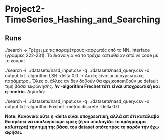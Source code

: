 # Project2-TimeSeries_Hashing_and_Searching

## Runs
./search -> Τρέχει με τις παραμέτρους καρφωτές από το NN_interface (γραμμές 222-231). Το έκανα για να το τρέχω κατευθείαν από vs code με το κουμπί <br>

./search -i ../datasets/nasd_input.csv -q ../datasets/nasd_query.csv -o output.txt -algorithm LSH -delta 0.0 -> Αυτές είναι οι υποχρεωτικές παράμετροι. Όλες οι άλλες αν δεν δοθούν θα αρχικοποιηθούν με default τιμή βάσει εκφώνησης. <b>Αν -algorithm Frechet τότε είναι υποχρεωτική και η -metric.</b> Δηλαδή:<br>

./search -i ../datasets/nasd_input.csv -q ../datasets/nasd_query.csv -o output.txt -algorithm Frechet -metric discrete -delta 0.0 <br>

<b>Note: Κανονικά ούτε η -delta είναι υποχρεωτική, αλλά απ ότι κατάλαβα θα πρέπει να υπολογίσουμε εμείς (ή να υπολογίζει το πρόγραμμα καλύτερα) την τιμή της βάσει του dataset οπότε προς το παρόν την έχω αφήσει.</b>